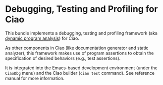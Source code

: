 # Debugging, Testing and Profiling for Ciao

This bundle implements a debugging, testing and profiling framework
(aka
[dynamic program analysis](https://en.wikipedia.org/wiki/Dynamic_program_analysis))
for Ciao.

As other components in Ciao (like documentation generator and static
analyzer), this framework makes use of program assertions to obtain
the specification of desired behaviors (e.g., test assertions).

It is integrated into the Emacs-based development environment (under
the `CiaoDbg` menu) and the Ciao builder (`ciao test` command). See
reference manual for more information.
